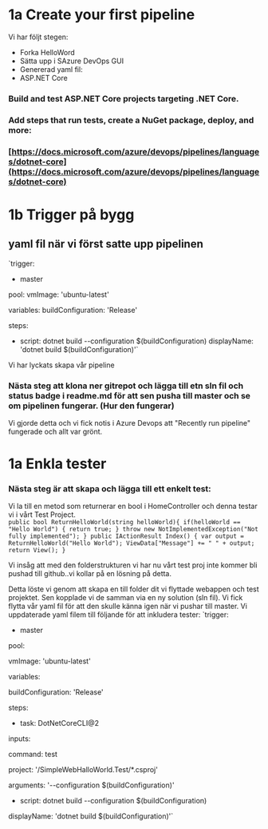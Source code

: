 # 1a Create your first pipeline

Vi har följt stegen:

-   Forka HelloWord
-   Sätta upp i SAzure DevOps GUI
-   Genererad yaml fil:  
 - ASP.NET Core

### [](https://github.com/PGBSNH19/blog-b08/blob/master/03.md#build-and-test-aspnet-core-projects-targeting-net-core)Build and test ASP.NET Core projects targeting .NET Core.

### [](https://github.com/PGBSNH19/blog-b08/blob/master/03.md#add-steps-that-run-tests-create-a-nuget-package-deploy-and-more)Add steps that run tests, create a NuGet package, deploy, and more:

### [](https://github.com/PGBSNH19/blog-b08/blob/master/03.md#httpsdocsmicrosoftcomazuredevopspipelineslanguagesdotnet-core)[https://docs.microsoft.com/azure/devops/pipelines/languages/dotnet-core](https://docs.microsoft.com/azure/devops/pipelines/languages/dotnet-core)

# 1b Trigger på bygg
## yaml fil när vi först satte upp pipelinen

`trigger:

-   master

pool: vmImage: 'ubuntu-latest'

variables: buildConfiguration: 'Release'

steps:

-   script: dotnet build --configuration $(buildConfiguration) displayName: 'dotnet build $(buildConfiguration)'` 
    
Vi har lyckats skapa vår pipeline
    

### Nästa steg att klona ner gitrepot och lägga till etn sln fil och status badge i readme.md för att sen pusha till master och se om pipelinen fungerar. (Hur den fungerar)

Vi gjorde detta och vi fick notis i Azure Devops att "Recently run pipeline" fungerade och allt var grönt.


# 1a Enkla tester
### Nästa steg är att skapa och lägga till ett enkelt test:

Vi la till en metod som returnerar en bool i HomeController och denna testar vi i vårt Test Project.  
    `public bool ReturnHelloWorld(string helloWorld){ if(helloWorld == "Hello World") { return true; } throw new NotImplementedException("Not fully implemented"); } public IActionResult Index() { var output = ReturnHelloWorld("Hello World"); ViewData["Message"] += " " + output; return View(); }`

Vi insåg att med den folderstrukturen vi har nu vårt test proj inte kommer bli pushad till github..vi kollar på en lösning på detta.

Detta löste vi genom att skapa en till folder dit vi flyttade webappen och test projektet. Sen kopplade vi de samman via en ny solution (sln fil).
Vi fick flytta vår yaml fil för att den skulle känna igen när vi pushar till master.
Vi uppdaterade yaml filem till följande för att inkludera tester:
`trigger:

- master

pool:

vmImage: 'ubuntu-latest'

variables:

buildConfiguration: 'Release'

steps:

- task: DotNetCoreCLI@2

inputs:

command: test

project: '/SimpleWebHalloWorld.Test/*.csproj'

arguments: '--configuration $(buildConfiguration)'

- script: dotnet build --configuration $(buildConfiguration)

displayName: 'dotnet build $(buildConfiguration)'`
